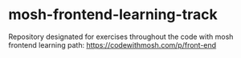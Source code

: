 # mosh-frontend-learning-track
Repository designated for exercises throughout the code with mosh frontend learning path: https://codewithmosh.com/p/front-end
